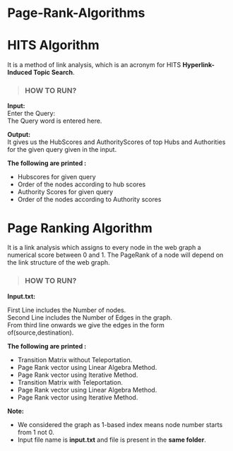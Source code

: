 # Page-Rank-Algorithms

# HITS Algorithm
It is a method of link analysis, which is an acronym for HITS
<b>Hyperlink-Induced Topic Search</b>.

>### HOW TO RUN?

<b>Input:</b><br>
Enter the Query:<br>
The Query word is entered here.<br>

<b>Output:</b><br>
It gives us the HubScores and AuthorityScores of top Hubs and Authorities for the given query given in the input.<br>

<b>The following are printed :</b> 
*  Hubscores for given query
*  Order of the nodes according to hub scores
*  Authority Scores for given query
*  Order of the nodes according to Authority scores


# Page Ranking Algorithm
It is a link analysis which assigns to every node in
the web graph a numerical score between 0 and 1.
The PageRank of a node will depend on the link structure of the web graph.

>### HOW TO RUN?
<b>Input.txt:</b>

First Line includes the Number of nodes.<br>
Second Line includes the Number of Edges in the graph.<br>
From third line onwards we give the edges in the form of(source,destination).<br>

<b>The following are printed :</b> 
*  Transition Matrix without Teleportation.
*  Page Rank vector using Linear Algebra Method.
*  Page Rank vector using Iterative Method.
*  Transition Matrix with Teleportation.
*  Page Rank vector using Linear Algebra Method.
*  Page Rank vector using Iterative Method.


<b>Note: </b>
* We considered the graph as 1-based index means node number starts from 1 not 0.<br>
* Input file name is <b>input.txt</b> and file is present in the <b>same folder</b>.


